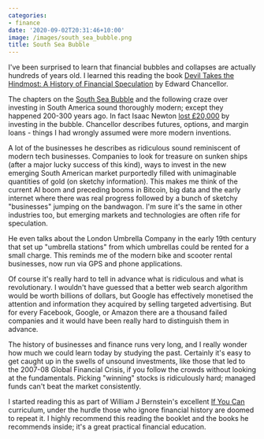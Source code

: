 ```yaml
---
categories:
- finance
date: '2020-09-02T20:31:46+10:00'
image: /images/south_sea_bubble.png
title: South Sea Bubble
---
```


I've been surprised to learn that financial bubbles and collapses are actually hundreds of years old.
I learned this reading the book [Devil Takes the Hindmost: A History of Financial Speculation](https://www.goodreads.com/book/show/91360.Devil_Take_the_Hindmost) by Edward Chancellor.

The chapters on the [South Sea Bubble](https://en.wikipedia.org/wiki/South_Sea_Company) and the following craze over investing in South America sound thoroughly modern; except they happened 200-300 years ago.
In fact Isaac Newton [lost £20,000](https://royalsocietypublishing.org/doi/10.1098/rsnr.2018.0018) by investing in the bubble.
Chancellor describes futures, options, and margin loans - things I had wrongly assumed were more modern inventions.

A lot of the businesses he describes as ridiculous sound reminiscent of modern tech businesses.
Companies to look for treasure on sunken ships (after a major lucky success of this kind), ways to invest in the new emerging South American market purportedly filled with unimaginable quantities of gold (on sketchy information).
This makes me think of the current AI boom and preceding booms in Bitcoin, big data and the early internet where there was real progress followed by a bunch of sketchy "businesses" jumping on the bandwagon.
I'm sure it's the same in other industries too, but emerging markets and technologies are often rife for speculation.

He even talks about the London Umbrella Company in the early 19th century that set up "umbrella stations" from which umbrellas could be rented for a small charge.
This reminds me of the modern bike and scooter rental businesses, now run via GPS and phone applications.

Of course it's really hard to tell in advance what is ridiculous and what is revolutionary.
I wouldn't have guessed that a better web search algorithm would be worth billions of dollars, but Google has effectively monetised the attention and information they acquired by selling targeted advertising.
But for every Facebook, Google, or Amazon there are a thousand failed companies and it would have been really hard to distinguish them in advance.

The history of businesses and finance runs very long, and I really wonder how much we could learn today by studying the past.
Certainly it's easy to get caught up in the swells of unsound investments, like those that led to the 2007-08 Global Financial Crisis, if you follow the crowds without looking at the fundamentals.
Picking "winning" stocks is ridiculously hard; managed funds can't beat the market consistently.

I started reading this as part of William J Bernstein's excellent [If You Can](https://www.etf.com/docs/IfYouCan.pdf) curriculum, under the hurdle those who ignore financial history are doomed to repeat it.
I highly recommend this reading the booklet and the books he recommends inside; it's a great practical financial education.